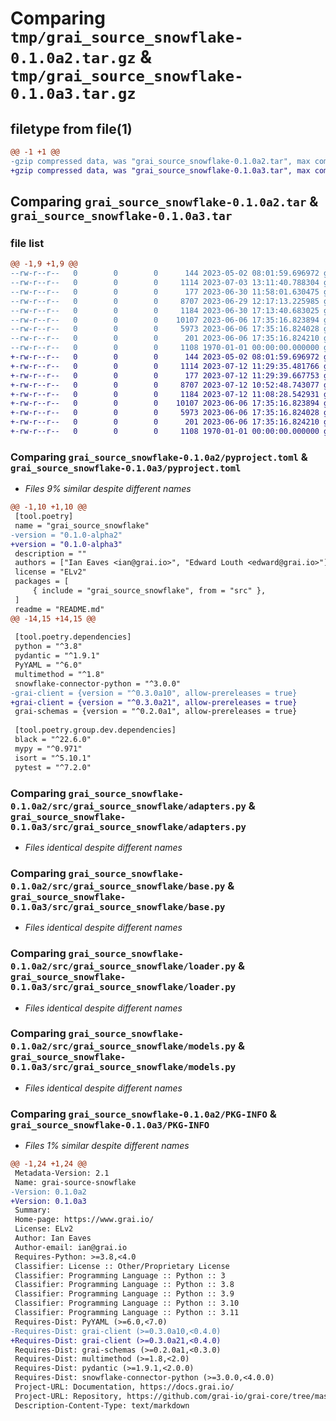 # Comparing `tmp/grai_source_snowflake-0.1.0a2.tar.gz` & `tmp/grai_source_snowflake-0.1.0a3.tar.gz`

## filetype from file(1)

```diff
@@ -1 +1 @@
-gzip compressed data, was "grai_source_snowflake-0.1.0a2.tar", max compression
+gzip compressed data, was "grai_source_snowflake-0.1.0a3.tar", max compression
```

## Comparing `grai_source_snowflake-0.1.0a2.tar` & `grai_source_snowflake-0.1.0a3.tar`

### file list

```diff
@@ -1,9 +1,9 @@
--rw-r--r--   0        0        0      144 2023-05-02 08:01:59.696972 grai_source_snowflake-0.1.0a2/README.md
--rw-r--r--   0        0        0     1114 2023-07-03 13:11:40.788304 grai_source_snowflake-0.1.0a2/pyproject.toml
--rw-r--r--   0        0        0      177 2023-06-30 11:58:01.630475 grai_source_snowflake-0.1.0a2/src/grai_source_snowflake/__init__.py
--rw-r--r--   0        0        0     8707 2023-06-29 12:17:13.225985 grai_source_snowflake-0.1.0a2/src/grai_source_snowflake/adapters.py
--rw-r--r--   0        0        0     1184 2023-06-30 17:13:40.683025 grai_source_snowflake-0.1.0a2/src/grai_source_snowflake/base.py
--rw-r--r--   0        0        0    10107 2023-06-06 17:35:16.823894 grai_source_snowflake-0.1.0a2/src/grai_source_snowflake/loader.py
--rw-r--r--   0        0        0     5973 2023-06-06 17:35:16.824028 grai_source_snowflake-0.1.0a2/src/grai_source_snowflake/models.py
--rw-r--r--   0        0        0      201 2023-06-06 17:35:16.824210 grai_source_snowflake-0.1.0a2/src/grai_source_snowflake/package_definitions.py
--rw-r--r--   0        0        0     1108 1970-01-01 00:00:00.000000 grai_source_snowflake-0.1.0a2/PKG-INFO
+-rw-r--r--   0        0        0      144 2023-05-02 08:01:59.696972 grai_source_snowflake-0.1.0a3/README.md
+-rw-r--r--   0        0        0     1114 2023-07-12 11:29:35.481766 grai_source_snowflake-0.1.0a3/pyproject.toml
+-rw-r--r--   0        0        0      177 2023-07-12 11:29:39.667753 grai_source_snowflake-0.1.0a3/src/grai_source_snowflake/__init__.py
+-rw-r--r--   0        0        0     8707 2023-07-12 10:52:48.743077 grai_source_snowflake-0.1.0a3/src/grai_source_snowflake/adapters.py
+-rw-r--r--   0        0        0     1184 2023-07-12 11:08:28.542931 grai_source_snowflake-0.1.0a3/src/grai_source_snowflake/base.py
+-rw-r--r--   0        0        0    10107 2023-06-06 17:35:16.823894 grai_source_snowflake-0.1.0a3/src/grai_source_snowflake/loader.py
+-rw-r--r--   0        0        0     5973 2023-06-06 17:35:16.824028 grai_source_snowflake-0.1.0a3/src/grai_source_snowflake/models.py
+-rw-r--r--   0        0        0      201 2023-06-06 17:35:16.824210 grai_source_snowflake-0.1.0a3/src/grai_source_snowflake/package_definitions.py
+-rw-r--r--   0        0        0     1108 1970-01-01 00:00:00.000000 grai_source_snowflake-0.1.0a3/PKG-INFO
```

### Comparing `grai_source_snowflake-0.1.0a2/pyproject.toml` & `grai_source_snowflake-0.1.0a3/pyproject.toml`

 * *Files 9% similar despite different names*

```diff
@@ -1,10 +1,10 @@
 [tool.poetry]
 name = "grai_source_snowflake"
-version = "0.1.0-alpha2"
+version = "0.1.0-alpha3"
 description = ""
 authors = ["Ian Eaves <ian@grai.io>", "Edward Louth <edward@grai.io>"]
 license = "ELv2"
 packages = [
     { include = "grai_source_snowflake", from = "src" },
 ]
 readme = "README.md"
@@ -14,15 +14,15 @@
 
 [tool.poetry.dependencies]
 python = "^3.8"
 pydantic = "^1.9.1"
 PyYAML = "^6.0"
 multimethod = "^1.8"
 snowflake-connector-python = "^3.0.0"
-grai-client = {version = "^0.3.0a10", allow-prereleases = true}
+grai-client = {version = "^0.3.0a21", allow-prereleases = true}
 grai-schemas = {version = "^0.2.0a1", allow-prereleases = true}
 
 [tool.poetry.group.dev.dependencies]
 black = "^22.6.0"
 mypy = "^0.971"
 isort = "^5.10.1"
 pytest = "^7.2.0"
```

### Comparing `grai_source_snowflake-0.1.0a2/src/grai_source_snowflake/adapters.py` & `grai_source_snowflake-0.1.0a3/src/grai_source_snowflake/adapters.py`

 * *Files identical despite different names*

### Comparing `grai_source_snowflake-0.1.0a2/src/grai_source_snowflake/base.py` & `grai_source_snowflake-0.1.0a3/src/grai_source_snowflake/base.py`

 * *Files identical despite different names*

### Comparing `grai_source_snowflake-0.1.0a2/src/grai_source_snowflake/loader.py` & `grai_source_snowflake-0.1.0a3/src/grai_source_snowflake/loader.py`

 * *Files identical despite different names*

### Comparing `grai_source_snowflake-0.1.0a2/src/grai_source_snowflake/models.py` & `grai_source_snowflake-0.1.0a3/src/grai_source_snowflake/models.py`

 * *Files identical despite different names*

### Comparing `grai_source_snowflake-0.1.0a2/PKG-INFO` & `grai_source_snowflake-0.1.0a3/PKG-INFO`

 * *Files 1% similar despite different names*

```diff
@@ -1,24 +1,24 @@
 Metadata-Version: 2.1
 Name: grai-source-snowflake
-Version: 0.1.0a2
+Version: 0.1.0a3
 Summary: 
 Home-page: https://www.grai.io/
 License: ELv2
 Author: Ian Eaves
 Author-email: ian@grai.io
 Requires-Python: >=3.8,<4.0
 Classifier: License :: Other/Proprietary License
 Classifier: Programming Language :: Python :: 3
 Classifier: Programming Language :: Python :: 3.8
 Classifier: Programming Language :: Python :: 3.9
 Classifier: Programming Language :: Python :: 3.10
 Classifier: Programming Language :: Python :: 3.11
 Requires-Dist: PyYAML (>=6.0,<7.0)
-Requires-Dist: grai-client (>=0.3.0a10,<0.4.0)
+Requires-Dist: grai-client (>=0.3.0a21,<0.4.0)
 Requires-Dist: grai-schemas (>=0.2.0a1,<0.3.0)
 Requires-Dist: multimethod (>=1.8,<2.0)
 Requires-Dist: pydantic (>=1.9.1,<2.0.0)
 Requires-Dist: snowflake-connector-python (>=3.0.0,<4.0.0)
 Project-URL: Documentation, https://docs.grai.io/
 Project-URL: Repository, https://github.com/grai-io/grai-core/tree/master/grai-integrations/source-snowflake
 Description-Content-Type: text/markdown
```


